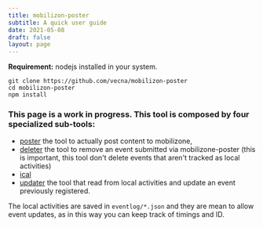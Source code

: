 ```yaml
---
title: mobilizon-poster
subtitle: A quick user guide
date: 2021-05-08
draft: false
layout: page
---
```


**Requirement:** nodejs installed in your system.

```
git clone https://github.com/vecna/mobilizon-poster
cd mobilizon-poster
npm install
```

### This page is a work in progress. This tool is composed by four specialized sub-tools:

* [poster](/mobilizon-poster-poster) the tool to actually post content to mobilizone,
* [deleter](/mobilizon-poster-deleter) the tool to remove an event submitted via mobilizone-poster (this is important, this tool don't delete events that aren't tracked as local activities)
* [ical](/mobilizon-poster-ical)
* [updater](/mobilizon-poster-updater) the tool that read from local activities and update an event previously registered.

The local activities are saved in `eventlog/*.json` and they are mean to allow event updates, as in this way you can keep track of timings and ID.

